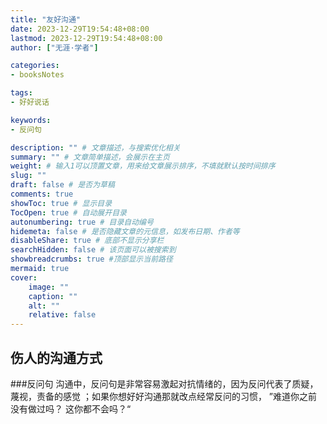 ```yaml
---
title: "友好沟通"
date: 2023-12-29T19:54:48+08:00
lastmod: 2023-12-29T19:54:48+08:00
author: ["无涯·学者"]

categories:
- booksNotes

tags:
- 好好说话

keywords:
- 反问句

description: "" # 文章描述，与搜索优化相关
summary: "" # 文章简单描述，会展示在主页
weight: # 输入1可以顶置文章，用来给文章展示排序，不填就默认按时间排序
slug: ""
draft: false # 是否为草稿
comments: true
showToc: true # 显示目录
TocOpen: true # 自动展开目录
autonumbering: true # 目录自动编号
hidemeta: false # 是否隐藏文章的元信息，如发布日期、作者等
disableShare: true # 底部不显示分享栏
searchHidden: false # 该页面可以被搜索到
showbreadcrumbs: true #顶部显示当前路径
mermaid: true
cover:
    image: ""
    caption: ""
    alt: ""
    relative: false
---
```


<!-- more --> 
## 伤人的沟通方式

###反问句
   沟通中，反问句是非常容易激起对抗情绪的，因为反问代表了质疑，蔑视，责备的感觉 ；如果你想好好沟通那就改点经常反问的习惯，   ”难道你之前没有做过吗？ 这你都不会吗？“

